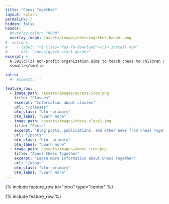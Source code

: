 ```yaml
---
title: "Chess Together"
layout: splash
permalink: /
hidden: false
header:
  #overlay_color: "#000"
  overlay_image: /assets/images/chesstogether-banner.png
#  actions:
#    - label: "<i class='fas fa-download'></i> Install now"
#      url: "/docs/quick-start-guide/"
excerpt: >
  A 501(c)(3) non-profit organization aims to teach chess to children and special needs children<br />
  <small></small>

intro: 
  #- excerpt: ''

feature_row:
  - image_path: /assets/images/access-icon.png
    title: "Classes"
    excerpt: "Information about classes"
    url: "/classes"
    btn_class: "btn--primary"
    btn_label: "Learn more"
  - image_path: /assets/images/chess-class1.jpg
    title: "Posts"
    excerpt: "Blog posts, publications, and other news from Chess Together"
    url: "/posts"
    btn_class: "btn--primary"
    btn_label: "Learn more"
  - image_path: /assets/images/about-icon.png
    title: "About Chess Together"
    excerpt: "Learn more information about Chess Together"
    url: "/about"
    btn_class: "btn--primary"
    btn_label: "Learn more"      
---
```


{% include feature_row id="intro" type="center" %}



{% include feature_row %}

